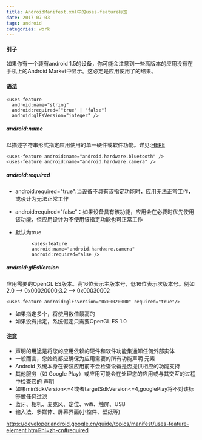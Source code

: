 ```yaml
---
title: AndroidManifest.xml中的uses-feature标签
date: 2017-07-03
tags: android
categories: work
---
```


#### 引子 ####

如果你有一个装有android 1.5的设备，你可能会注意到一些高版本的应用没有在手机上的Android Market中显示。这必定是应用使用了<uses-feature>的结果。


#### 语法 ####
	
	<uses-feature
	  android:name="string"
	  android:required=["true" | "false"]
	  android:glEsVersion="integer" />

##### android:name #####

以描述字符串形式指定应用使用的单一硬件或软件功能。详见:[HERE](https://developer.android.google.cn/guide/topics/manifest/uses-feature-element.html?hl=zh-cn#features-reference)
	
	<uses-feature android:name="android.hardware.bluetooth" />
	<uses-feature android:name="android.hardware.camera" />

##### android:required #####

- android:required="true":当设备不具有该指定功能时，应用无法正常工作，或设计为无法正常工作
- android:required="false"：如果设备具有该功能，应用会在必要时优先使用该功能，但应用设计为不使用该指定功能也可正常工作
- 默认为true

	 		<uses-feature 
	        android:name="android.hardware.camera"
	        android:required=false />

##### android:glEsVersion #####

应用需要的OpenGL ES版本。高16位表示主版本号，低16位表示次版本号。例如2.0 --> 0x00020000;3.2 --> 0x00030002

	<uses-feature android:glEsVersion="0x00020000" required="true"/>

- 如果指定多个，将使用数值最高的
- 如果没有指定，系统假定只需要OpenGL ES 1.0
 
#### 注意 ####

- <uses-feature> 声明的用途是将您的应用依赖的硬件和软件功能集通知任何外部实体
- 一般而言，您始终都应确保为应用需要的所有功能声明 <uses-feature> 元素
- Android 系统本身在安装应用前不会检查设备是否提供相应的功能支持
- 其他服务（如 Google Play）或应用可能会在处理您的应用或与其交互的过程中检查它的 <uses-feature> 声明
- 如果minSdkVersion<=4或者targetSdkVersion<=4,googlePlay将不对该标签做任何过滤
- 蓝牙、相机、麦克风、定位、wifi、触屏、USB
- 输入法、多媒体、屏幕界面(小控件、壁纸等)






https://developer.android.google.cn/guide/topics/manifest/uses-feature-element.html?hl=zh-cn#required